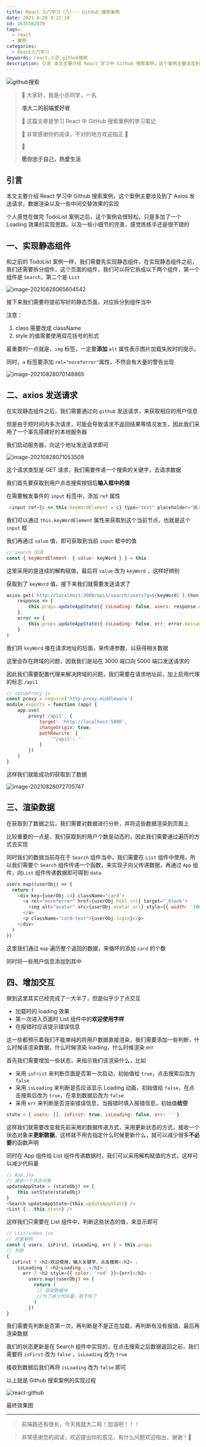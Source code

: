 ```yaml
---
title: React 入门学习（八）-- GitHub 搜索案例
date: 2021-8-28 9:21:19
id: 1635582079
tags:
  - react
  - 案例
categories:
  - React入门学习
keywords: react,小丞,github搜索
description: 引言 本文主要介绍 React 学习中 Github 搜索案例，这个案例主要涉及到了 Axios 发送请求，数据渲染以及一些中间交替效果的实现
---
```


![github搜索](https://ljcimg.oss-cn-beijing.aliyuncs.com/img/github%E6%90%9C%E7%B4%A2.gif)

> 📢 大家好，我是小丞同学，一名<div color=#2e86de>**准大二的前端爱好者**</div>
>
> 📢 这篇文章是学习 React 中 GitHub 搜索案例的学习笔记
>
> 📢 非常感谢你的阅读，不对的地方欢迎指正 🙏
>
> 📢 <div color=#f368e0>**愿你忠于自己，热爱生活**</div>

## 引言

本文主要介绍 React 学习中 Github 搜索案例，这个案例主要涉及到了 Axios 发送请求，数据渲染以及一些中间交替效果的实现

个人感觉在做完 TodoList 案例之后，这个案例会很轻松，只是多加了一个 Loading 效果的实现思路，以及一些小细节的完善，感觉练练手还是很不错的

## 一、实现静态组件

和之前的 TodoList 案例一样，我们需要先实现静态组件，在实现静态组件之前，我们还需要拆分组件，这个页面的组件，我们可以将它拆成以下两个组件，第一个组件是 `Search`，第二个是 `List` 

![image-20210828065604542](https://ljcimg.oss-cn-beijing.aliyuncs.com/img/image-20210828065604542.png)

接下来我们需要将提前写好的静态页面，对应拆分到组件当中

注意：

1. class 需要改成 className
2. style 的值需要使用双花括号的形式

最重要的一点就是，`img` 标签，一定要**添加** `alt` 属性表示图片加载失败时的提示。

同时，`a` 标签要添加 `rel="noreferrer"`属性，不然会有大量的警告出现

![image-20210828070148865](https://ljcimg.oss-cn-beijing.aliyuncs.com/img/image-20210828070148865.png)

## 二、axios 发送请求

在实现静态组件之后，我们需要通过向 `github` 发送请求，来获取相应的用户信息

但是由于短时间内多次请求，可能会导致请求不返回结果等情况发生，因此我们采用了一个事先搭建好的本地服务器

我们启动服务器，向这个地址发送请求即可

![image-20210828071053508](https://ljcimg.oss-cn-beijing.aliyuncs.com/img/image-20210828071053508.png)

这个请求类型是 GET 请求，我们需要传递一个搜索的关键字，去请求数据

我们首先要获取到用户点击搜索按钮后**输入框中的值**

在需要触发事件的 `input` 标签中，添加 `ref` 属性

```js
 <input ref={c => this.keyWordElement = c} type="text" placeholder="输入关键词点击搜索" />
```

我们可以通过 `this.keyWordElement` 属性来获取到这个当前节点，也就是这个 `input` 框

我们再通过 `value` 值，即可获取到当前 `input` 框中的值

```js
// search 回调
const { keyWordElement: { value: keyWord } } = this
```

这里采用的是连续的解构赋值，最后将 `value` 改为 `keyWord` ，这样好辨别

获取到了 `keyWord` 值，接下来我们就需要发送请求了

```js
axios.get(`http://localhost:3000/api1/search/users?q=${keyWord}`).then(
    response => {
        this.props.updateAppState({ isLoading: false, users: response.data.items })
    },
    error => {
        this.props.updateAppState({ isLoading: false, err: error.message })
    }
)
```

 我们将 `keyWord` 接在请求地址的后面，来传递参数，以获得相关数据

这里会存在跨域的问题，因我我们是站在 3000 端口向 5000 端口发送请求的

因此我们需要配置代理来解决跨域的问题，我们需要在请求地址前，加上启用代理的标志 `/api1`

```js
// setupProxy.js
const proxy = require('http-proxy-middleware')
module.exports = function (app) {
    app.use(
        proxy('/api1', {
            target: 'http://localhost:5000',
            changeOrigin: true,
            pathRewrite: {
                '^/api1': ''
            }
        })
    )
}
```

这样我们就能成功的获取到了数据

![image-20210828072705747](https://ljcimg.oss-cn-beijing.aliyuncs.com/img/image-20210828072705747.png)

## 三、渲染数据

在获取到了数据之后，我们需要对数据进行分析，并将这些数据渲染到页面上

比较重要的一点是，我们获取到的用户个数是动态的，因此我们需要通过遍历的方式去实现

同时我们的数据当前存在于 `Search` 组件当中，我们需要在 `List` 组件中使用，所以我们需要个 `Search` 组件传递一个函数，来实现子向父传递数据，再通过 `App` 组件，向`List` 组件传递数据即可得到 `data`

```js
users.map((userObj) => {
  return (
    <div key={userObj.id} className="card">
      <a rel="noreferrer" href={userObj.html_url} target="_blank">
        <img alt="avatar" src={userObj.avatar_url} style={{ width: '100px' }} />
      </a>
      <p className="card-text">{userObj.login}</p>
    </div>
  )
})
```

这里我们通过 `map` 遍历整个返回的数据，来循环的添加 `card` 的个数

同时将一些用户信息添加到其中

## 四、增加交互

做到这里其实已经完成了一大半了，但是似乎少了点交互

- 加载时的 loading 效果
- 第一次进入页面时 List 组件中的**欢迎使用字样**
- 在报错时应该提示错误信息

这一些都预示着我们不能单纯的将用户数据直接渲染，我们需要添加一些判断，什么时候该渲染数据，什么时候渲染 loading，什么时候渲染 err 

首先我们需要增加一些状态，来指示我们该渲染什么，比如

- 采用 `isFrist` 来判断页面是否第一次启动，初始值给 `true`，点击搜索后改为 `false`
- 采用 `isLoading` 来判断是否应该显示 Loading 动画，初始值给 `false`，在点击搜索后改为 `true`，在拿到数据后改为 `false`
- 采用 `err` 来判断是否渲染错误信息，当报错时填入报错信息，初始值**给空**

```js
state = { users: [], isFirst: true, isLoading: false, err: '' }
```

这样我们就需要改变我先前采用的数据传递方式，采用更新状态的方式，接收一个状态对象来**更新数据**，这样就不用去指定什么时候更新什么，就可以减少很多**不必要**的函数声明

同时在 App 组件给 List 组件传递数据时，我们可以采用解构赋值的方式，这样可以减少代码量

```js
// App.jsx
// 接收一个状态对象
updateAppState = (stateObj) => {
    this.setState(stateObj)
}
<Search updateAppState={this.updateAppState} />
<List {...this.state} />
```

这样我们只需要在 List 组件中，判断这些状态的值，来显示即可

```js
// List/index.jsx
// 对象解构
const { users, isFirst, isLoading, err } = this.props
// 判断
{
  isFirst ? <h2>欢迎使用，输入关键字，点击搜索</h2> :
    isLoading ? <h2>Loading...</h2> :
      err ? <h2 style={{ color: 'red' }}>{err}</h2> :
        users.map((userObj) => {
          return (
           // 渲染数据块
           //为了减少代码量，就不贴了
          )
        })
}
```

我们需要先判断是否第一次，再判断是不是正在加载，再判断有没有报错，最后再渲染数据

我们的状态更新是在 Search 组件中实现的，在点击搜索之后数据返回之前，我们需要将 `isFirst` 改为 `false` ，`isLoading` 改为 `true` 

接收到数据后我们再将 `isLoading` 改为 `false` 即可

以上就是 Github 搜索案例的实现过程

![react-github](https://ljcimg.oss-cn-beijing.aliyuncs.com/img/react-github.gif)

最终效果图

---

> 前端路还有很长，今天我就大二啦！加油吧！！！

> 非常感谢您的阅读，欢迎提出你的意见，有什么问题欢迎指出，谢谢！🎈

